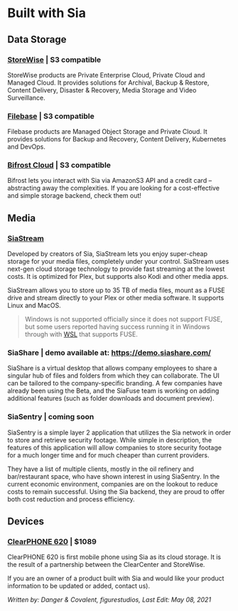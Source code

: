 # Built with Sia
## Data Storage
### <a href="https://storewise.tech" target="_blank" rel="noopener noreferrer">StoreWise</a> | S3 compatible
StoreWise products are Private Enterprise Cloud, Private Cloud and Managed Cloud. It provides solutions for Archival, Backup & Restore, Content Delivery, Disaster & Recovery, Media Storage and Video Surveillance.

### <a href="https://filebase.com" target="_blank" rel="noopener noreferrer">Filebase</a> | S3 compatible
Filebase products are Managed Object Storage and Private Cloud. It provides solutions for Backup and Recovery, Content Delivery, Kubernetes and DevOps.

### <a href="https://www.bifrostcloud.com/" target="_blank" rel="noopener noreferrer">Bifrost Cloud</a> | S3 compatible
Bifrost lets you interact with Sia via AmazonS3 API and a credit card – abstracting away the complexities. If you are looking for a cost-effective and simple storage backend, check them out!

## Media
### <a href="https://siastream.tech" target="_blank" rel="noopener noreferrer">SiaStream</a>
Developed by creators of Sia, SiaStream lets you enjoy super-cheap storage for your media files, completely under your control. SiaStream uses next-gen cloud storage technology to provide fast streaming at the lowest costs. It is optimized for Plex, but supports also Kodi and other media apps.

SiaStream allows you to store up to 35 TB of media files, mount as a FUSE drive and stream directly to your Plex or other media software. It supports Linux and MacOS.

> Windows is not supported officially since it does not support FUSE, but some users reported having success running it in Windows through with <a href="https://docs.microsoft.com/en-us/windows/wsl/about" target="_blank" rel="noopener noreferrer">WSL</a> that supports FUSE.

### SiaShare | demo available at: <a href="https://demo.siashare.com/" target="_blank" rel="noopener noreferrer">https://demo.siashare.com/</a>
SiaShare is a virtual desktop that allows company employees to share a singular hub of files and folders from which they can collaborate. The UI can be tailored to the company-specific branding. A few companies have already been using the Beta, and the SiaFuse team is working on adding additional features (such as folder downloads and document preview).

### SiaSentry | coming soon
SiaSentry is a simple layer 2 application that utilizes the Sia network in order to store and retrieve security footage. While simple in description, the features of this application will allow companies to store security footage for a much longer time and for much cheaper than current providers.

They have a list of multiple clients, mostly in the oil refinery and bar/restaurant space, who have shown interest in using SiaSentry. In the current economic environment, companies are on the lookout to reduce costs to remain successful. Using the Sia backend, they are proud to offer both cost reduction and process efficiency.

## Devices
### <a href="https://www.clear.store" target="_blank" rel="noopener noreferrer">ClearPHONE 620</a> | $1089
ClearPHONE 620 is first mobile phone using Sia as its cloud storage. It is the result of a partnership between the ClearCenter and StoreWise.

If you are an owner of a product built with Sia and would like your product information to be updated or added, contact us).

*Written by: Danger & Covalent, figurestudios, Last Edit: May 08, 2021*
